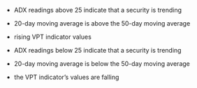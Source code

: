 
*  ADX readings above 25 indicate that a security is trending
*  20-day moving average is above the 50-day moving average
*  rising VPT indicator values

*  ADX readings below 25 indicate that a security is trending
*  20-day moving average is below the 50-day moving average 
*  the VPT indicator’s values are falling
 
